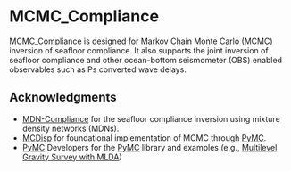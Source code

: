 # MCMC_Compliance

MCMC_Compliance is designed for Markov Chain Monte Carlo (MCMC) inversion of seafloor compliance. It also supports the joint inversion of seafloor compliance and other ocean-bottom seismometer (OBS) enabled observables such as Ps converted wave delays.



## Acknowledgments

* [MDN-Compliance](https://github.com/s-g-mo/MDN-Compliance) for the seafloor compliance inversion using mixture density networks (MDNs).
* [MCDisp](https://github.com/xin2zhang/MCDisp) for foundational implementation of MCMC through  [PyMC](https://www.pymc.io).
* [PyMC](https://www.pymc.io) Developers for the  [PyMC](https://www.pymc.io) library and examples (e.g., [Multilevel Gravity Survey with MLDA](https://www.pymc.io/projects/examples/en/latest/samplers/MLDA_gravity_surveying.html))


